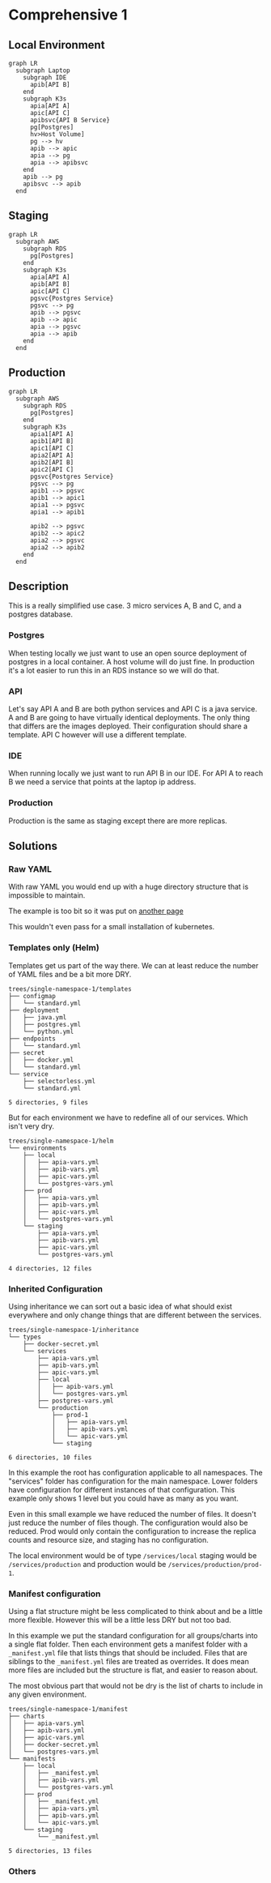 # Comprehensive 1

## Local Environment

```mermaid
graph LR
  subgraph Laptop
    subgraph IDE
      apib[API B]
    end
    subgraph K3s
      apia[API A]
      apic[API C]
      apibsvc{API B Service}
      pg[Postgres]
      hv>Host Volume]
      pg --> hv
      apib --> apic
      apia --> pg
      apia --> apibsvc
    end
    apib --> pg
    apibsvc --> apib
  end
```

## Staging

```mermaid
graph LR
  subgraph AWS
    subgraph RDS
      pg[Postgres]
    end
    subgraph K3s
      apia[API A]
      apib[API B]
      apic[API C]
      pgsvc{Postgres Service}
      pgsvc --> pg
      apib --> pgsvc
      apib --> apic
      apia --> pgsvc
      apia --> apib
    end
  end
```

## Production

```mermaid
graph LR
  subgraph AWS
    subgraph RDS
      pg[Postgres]
    end
    subgraph K3s
      apia1[API A]
      apib1[API B]
      apic1[API C]
      apia2[API A]
      apib2[API B]
      apic2[API C]
      pgsvc{Postgres Service}
      pgsvc --> pg
      apib1 --> pgsvc
      apib1 --> apic1
      apia1 --> pgsvc
      apia1 --> apib1

      apib2 --> pgsvc
      apib2 --> apic2
      apia2 --> pgsvc
      apia2 --> apib2
    end
  end
```

## Description

This is a really simplified use case. 3 micro services A, B and C, and a
postgres database.

### Postgres

When testing locally we just want to use an open source deployment of postgres
in a local container. A host volume will do just fine. In production it's a lot
easier to run this in an RDS instance so we will do that.

### API

Let's say API A and B are both python services and API C is a java service. A
and B are going to have virtually identical deployments. The only thing that
differs are the images deployed. Their configuration should share a template.
API C however will use a different template.

### IDE

When running locally we just want to run API B in our IDE. For API A to reach B
we need a service that points at the laptop ip address.

### Production

Production is the same as staging except there are more replicas.

## Solutions

### Raw YAML

With raw YAML you would end up with a huge directory structure that is
impossible to maintain.

The example is too bit so it was put on
[another page](/usecases/single-namespace-1-raw.md)

This wouldn't even pass for a small installation of kubernetes.

### Templates only (Helm)

Templates get us part of the way there. We can at least reduce the number of
YAML files and be a bit more DRY.

```text
trees/single-namespace-1/templates
├── configmap
│   └── standard.yml
├── deployment
│   ├── java.yml
│   ├── postgres.yml
│   └── python.yml
├── endpoints
│   └── standard.yml
├── secret
│   ├── docker.yml
│   └── standard.yml
└── service
    ├── selectorless.yml
    └── standard.yml

5 directories, 9 files
```

But for each environment we have to redefine all of our services. Which isn't
very dry.

```text
trees/single-namespace-1/helm
└── environments
    ├── local
    │   ├── apia-vars.yml
    │   ├── apib-vars.yml
    │   ├── apic-vars.yml
    │   └── postgres-vars.yml
    ├── prod
    │   ├── apia-vars.yml
    │   ├── apib-vars.yml
    │   ├── apic-vars.yml
    │   └── postgres-vars.yml
    └── staging
        ├── apia-vars.yml
        ├── apib-vars.yml
        ├── apic-vars.yml
        └── postgres-vars.yml

4 directories, 12 files
```

### Inherited Configuration

Using inheritance we can sort out a basic idea of what should exist everywhere
and only change things that are different between the services.

```text
trees/single-namespace-1/inheritance
└── types
    ├── docker-secret.yml
    └── services
        ├── apia-vars.yml
        ├── apib-vars.yml
        ├── apic-vars.yml
        ├── local
        │   ├── apib-vars.yml
        │   └── postgres-vars.yml
        ├── postgres-vars.yml
        └── production
            ├── prod-1
            │   ├── apia-vars.yml
            │   ├── apib-vars.yml
            │   └── apic-vars.yml
            └── staging

6 directories, 10 files
```

In this example the root has configuration applicable to all namespaces. The
"services" folder has configuration for the main namespace. Lower folders have
configuration for different instances of that configuration. This example only
shows 1 level but you could have as many as you want.

Even in this small example we have reduced the number of files. It doesn't just
reduce the number of files though. The configuration would also be reduced. Prod
would only contain the configuration to increase the replica counts and resource
size, and staging has no configuration.

The local environment would be of type `/services/local` staging would be
`/services/production` and production would be `/services/production/prod-1`.

### Manifest configuration

Using a flat structure might be less complicated to think about and be a little
more flexible. However this will be a little less DRY but not too bad.

In this example we put the standard configuration for all groups/charts into a
single flat folder. Then each environment gets a manifest folder with a
`_manifest.yml` file that lists things that should be included. Files that are
siblings to the `_manifest.yml` files are treated as overrides. It does mean
more files are included but the structure is flat, and easier to reason about.

The most obvious part that would not be dry is the list of charts to include in
any given environment.

```text
trees/single-namespace-1/manifest
├── charts
│   ├── apia-vars.yml
│   ├── apib-vars.yml
│   ├── apic-vars.yml
│   ├── docker-secret.yml
│   └── postgres-vars.yml
└── manifests
    ├── local
    │   ├── _manifest.yml
    │   ├── apib-vars.yml
    │   └── postgres-vars.yml
    ├── prod
    │   ├── _manifest.yml
    │   ├── apia-vars.yml
    │   ├── apib-vars.yml
    │   └── apic-vars.yml
    └── staging
        └── _manifest.yml

5 directories, 13 files
```

### Others
